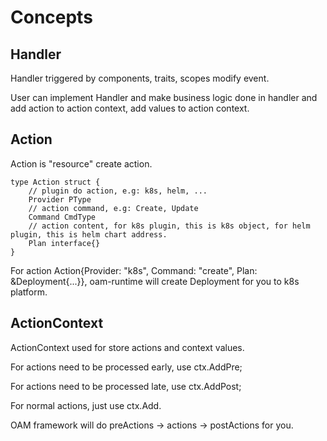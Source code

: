 # Concepts

## Handler
Handler triggered by components, traits, scopes modify event.

User can implement Handler and make business logic done in handler and add action to action context, add values to action context.

## Action

Action is "resource" create action.

```
type Action struct {
	// plugin do action, e.g: k8s, helm, ...
	Provider PType
	// action command, e.g: Create, Update
	Command CmdType
	// action content, for k8s plugin, this is k8s object, for helm plugin, this is helm chart address.
	Plan interface{}
}
```

For action Action{Provider: "k8s", Command: "create", Plan: &Deployment{...}}, oam-runtime will create Deployment for you to k8s platform.


## ActionContext

ActionContext used for store actions and context values.

For actions need to be processed early, use ctx.AddPre; 

For actions need to be processed late, use ctx.AddPost;

For normal actions, just use ctx.Add.

OAM framework will do preActions -> actions -> postActions for you.
